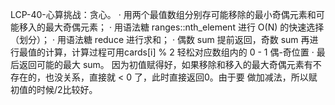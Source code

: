 LCP-40-心算挑战：贪心。
    · 用两个最值数组分别存可能移除的最小奇偶元素和可能移入的最大奇偶元素；
    · 用语法糖 ranges::nth_element 进行 O(N) 的快速选择（划分）；
    · 用语法糖 reduce 进行求和；
    · 偶数 sum 提前返回，奇数 sum 再进行最值的计算，计算过程可用cards[i] % 2 轻松对应数组内的 0 - 1 偶-奇位置
    · 最后返回可能的最大 sum。 因为初值赋得好，如果移除和移入的最大奇偶元素有不存在的，也没关系，直接就 < 0 了，此时直接返回0。由于要 做加减法，所以赋初值的时候/2比较好。